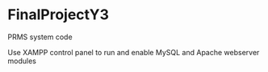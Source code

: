 # FinalProjectY3
PRMS system code



Use XAMPP control panel to run and enable MySQL and Apache webserver modules
